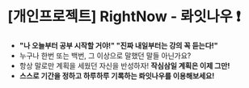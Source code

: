 # [개인프로젝트] RightNow - 롸잇나우 :heavy_exclamation_mark:
* **"나 오늘부터 공부 시작할 거야!" "진짜 내일부터는 강의 꼭 듣는다!"**
* 누구나 한번 또는 백번, 그 이상으로 말했던 말들 아닌가요?
* 항상 말로만 계획을 세웠던 자신을 반성하자! **작심삼일 계획은 이제 그만!**
* **스스로 기간을 정하고 하루하루 기록하는 롸잇나우를 이용해보세요!**
